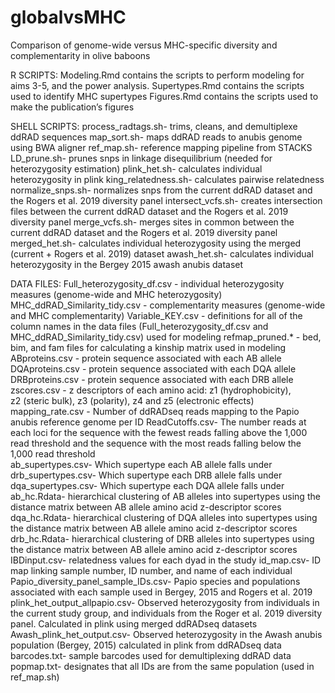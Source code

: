 # globalvsMHC
Comparison of genome-wide versus MHC-specific diversity and complementarity in olive baboons

R SCRIPTS:
Modeling.Rmd contains the scripts to perform modeling for aims 3-5, and the power analysis.
Supertypes.Rmd contains the scripts used to identify MHC supertypes
Figures.Rmd contains the scripts used to make the publication’s figures

SHELL SCRIPTS:
process_radtags.sh- trims, cleans, and demultiplexe ddRAD sequences
map_sort.sh- maps ddRAD reads to anubis genome using BWA aligner
ref_map.sh- reference mapping pipeline from STACKS
LD_prune.sh- prunes snps in linkage disequilibrium (needed for heterozygosity estimation)
plink_het.sh- calculates individual heterozygosity in plink
king_relatedness.sh- calculates pairwise relatedness 
normalize_snps.sh- normalizes snps from the current ddRAD dataset and the Rogers et al. 2019 diversity panel
intersect_vcfs.sh- creates intersection files between the current ddRAD dataset and the Rogers et al. 2019 diversity panel
merge_vcfs.sh- merges sites in common between the current ddRAD dataset and the Rogers et al. 2019 diversity panel
merged_het.sh- calculates individual heterozygosity using the merged (current + Rogers et al. 2019) dataset
awash_het.sh- calculates individual heterozygosity in the Bergey 2015 awash anubis dataset

DATA FILES:
Full_heterozygosity_df.csv - individual heterozygosity measures (genome-wide and MHC heterozygosity)
MHC_ddRAD_Similarity_tidy.csv - complementarity measures (genome-wide and MHC complementarity)
Variable_KEY.csv - definitions for all of the column names in the data files (Full_heterozygosity_df.csv and MHC_ddRAD_Similarity_tidy.csv) used for modeling
refmap_pruned.* - bed, bim, and fam files for calculating a kinship matrix used in modeling
ABproteins.csv - protein sequence associated with each AB allele
DQAproteins.csv - protein sequence associated with each DQA allele
DRBproteins.csv - protein sequence associated with each DRB allele
zscores.csv - z descriptors of each amino acid: z1 (hydrophobicity), z2 (steric bulk), z3 (polarity), z4 and z5 (electronic effects)
mapping_rate.csv - Number of ddRADseq reads mapping to the Papio anubis reference genome per ID
ReadCutoffs.csv- The number reads at each loci for the sequence with the fewest reads falling above the 1,000 read threshold and the sequence with the most reads falling below the 1,000 read threshold  
ab_supertypes.csv- Which supertype each AB allele falls under
drb_supertypes.csv- Which supertype each DRB allele falls under
dqa_supertypes.csv- Which supertype each DQA allele falls under
ab_hc.Rdata- hierarchical clustering of AB alleles into supertypes using the distance matrix between AB allele amino acid z-descriptor scores 
dqa_hc.Rdata- hierarchical clustering of DQA alleles into supertypes using the distance matrix between AB allele amino acid z-descriptor scores 
drb_hc.Rdata- hierarchical clustering of DRB alleles into supertypes using the distance matrix between AB allele amino acid z-descriptor scores 
IBDinput.csv- relatedness values for each dyad in the study
id_map.csv- ID map linking sample number, ID number, and name of each individual
Papio_diversity_panel_sample_IDs.csv- Papio species and populations associated with each sample used in Bergey, 2015 and Rogers et al. 2019
plink_het_output_allpapio.csv- Observed heterozygosity from individuals in the current study group, and individuals from the Roger et al. 2019 diversity panel. Calculated in plink using merged ddRADseq datasets
Awash_plink_het_output.csv- Observed heterozygosity in the Awash anubis population (Bergey, 2015) calculated in plink from ddRADseq data 
barcodes.txt- sample barcodes used for demultiplexing ddRAD data
popmap.txt- designates that all IDs are from the same population (used in ref_map.sh)
